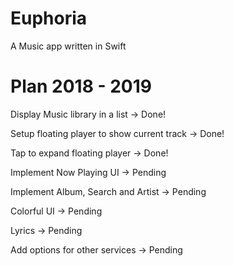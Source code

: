 # Euphoria

A Music app written in Swift


# Plan 2018 - 2019

Display Music library in a list -> Done!

Setup floating player to show current track -> Done!

Tap to expand floating player -> Done!

Implement Now Playing UI -> Pending

Implement Album, Search and Artist -> Pending

Colorful UI -> Pending

Lyrics -> Pending

Add options for other services -> Pending
